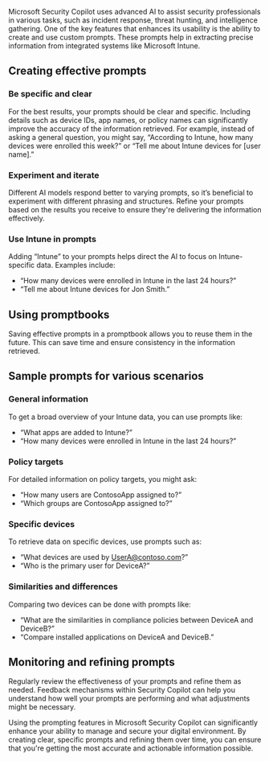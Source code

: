 Microsoft Security Copilot uses advanced AI to assist security professionals in various tasks, such as incident response, threat hunting, and intelligence gathering. One of the key features that enhances its usability is the ability to create and use custom prompts. These prompts help in extracting precise information from integrated systems like Microsoft Intune.

## Creating effective prompts

### Be specific and clear

For the best results, your prompts should be clear and specific. Including details such as device IDs, app names, or policy names can significantly improve the accuracy of the information retrieved. For example, instead of asking a general question, you might say, “According to Intune, how many devices were enrolled this week?” or “Tell me about Intune devices for [user name].”

### Experiment and iterate

Different AI models respond better to varying prompts, so it’s beneficial to experiment with different phrasing and structures. Refine your prompts based on the results you receive to ensure they're delivering the information effectively.

### Use Intune in prompts

Adding “Intune” to your prompts helps direct the AI to focus on Intune-specific data. Examples include:
- “How many devices were enrolled in Intune in the last 24 hours?”
- “Tell me about Intune devices for Jon Smith.”

## Using promptbooks

Saving effective prompts in a promptbook allows you to reuse them in the future. This can save time and ensure consistency in the information retrieved.

## Sample prompts for various scenarios

### General information

To get a broad overview of your Intune data, you can use prompts like:
- “What apps are added to Intune?”
- “How many devices were enrolled in Intune in the last 24 hours?”

### Policy targets

For detailed information on policy targets, you might ask:
- “How many users are ContosoApp assigned to?”
- “Which groups are ContosoApp assigned to?”

### Specific devices

To retrieve data on specific devices, use prompts such as:
- “What devices are used by UserA@contoso.com?”
- “Who is the primary user for DeviceA?”

### Similarities and differences

Comparing two devices can be done with prompts like:
- “What are the similarities in compliance policies between DeviceA and DeviceB?”
- “Compare installed applications on DeviceA and DeviceB.”

## Monitoring and refining prompts

Regularly review the effectiveness of your prompts and refine them as needed. Feedback mechanisms within Security Copilot can help you understand how well your prompts are performing and what adjustments might be necessary.

Using the prompting features in Microsoft Security Copilot can significantly enhance your ability to manage and secure your digital environment. By creating clear, specific prompts and refining them over time, you can ensure that you're getting the most accurate and actionable information possible. 
